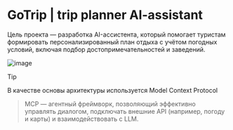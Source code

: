 # GoTrip | trip planner AI-assistant
Цель проекта — разработка AI-ассистента, который помогает туристам формировать персонализированный план отдыха с учётом погодных условий, включая подбор достопримечательностей и заведений.

![image](https://github.com/user-attachments/assets/24719911-4923-4851-af39-988693adf760)

> [!TIP]
>В качестве основы архитектуры используется Model Context Protocol

> MCP — агентный фреймворк, позволяющий эффективно управлять диалогом, подключать внешние API (например, погоду и карты) и взаимодействовать с LLM.
